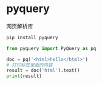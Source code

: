 # pyquery

网页解析库

```sh
pip install pyquery
```

```python
from pyquery import PyQuery as pq

doc = pq('<html>hello</html>')
# 打印标签里面的内容
result = doc('html').text()
print(result)
```

